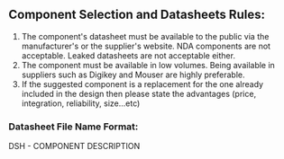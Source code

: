 ## Component Selection and Datasheets Rules:

 1. The component's datasheet must be available to the public via the manufacturer's or the supplier's website. NDA components are not acceptable. Leaked datasheets are not acceptable either.
 2. The component must be available in low volumes. Being available in suppliers such as Digikey and Mouser are highly preferable.
 3. If the suggested component is a replacement for the one already included in the design then please state the advantages (price, integration, reliability, size...etc)
 
 ### Datasheet File Name Format: 
 
 DSH - COMPONENT DESCRIPTION
